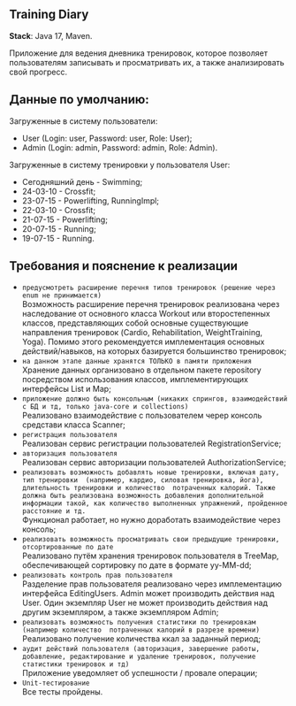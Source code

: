 ## Training Diary

**Stack**: Java 17, Maven.  

Приложение для ведения дневника тренировок, которое позволяет пользователям записывать и 
просматривать их, а также анализировать свой прогресс.

## Данные по умолчанию:
Загруженные в систему пользователи:  
 - User (Login: user, Password: user, Role: User);  
 - Admin (Login: admin, Password: admin, Role: Admin).  

Загруженные в систему тренировки у пользователя User:  
 - Сегодняшний день - Swimming;  
 - 24-03-10 - Crossfit;  
 - 23-07-15 - Powerlifting, RunningImpl;  
 - 22-03-10 - Crossfit;  
 - 21-07-15 - Powerlifting;  
 - 20-07-15 - Running;  
 - 19-07-15 - Running.  

## Требования и пояснение к реализации
- `предусмотреть расширение перечня типов тренировок (решение через enum не принимается)`  
Возможность расширение перечня тренировок реализована через наследование от основного класса 
Workout или второстепенных классов, представляющих собой основные существующие направления 
тренировок (Cardio, Rehabilitation, WeightTraining, Yoga). Помимо этого рекомендуется 
имплементация основных действий/навыков, на которых базируется большинство тренировок;
- `на данном этапе данные хранятся ТОЛЬКО в памяти приложения`  
Хранение данных организовано в отдельном пакете repository посредством использования 
классов, имплементирующих интерфейсы List и Map;
- `приложение должно быть консольным (никаких спрингов, взаимодействий с БД и тд, только
java-core и collections)`  
Реализовано взаимодействие с пользователем череp консоль средстави класса Scanner;
- `регистрация пользователя`  
Реализован сервис регистрации пользователей RegistrationService;
- `авторизация пользователя`  
Реализован сервис авторизации пользователей AuthorizationService;
- `реализовать возможность добавлять новые тренировки, включая дату, тип тренировки 
(например, кардио, силовая тренировка, йога), длительность тренировки и количество 
потраченных калорий. Также должна быть реализована возможность добавления дополнительной
информации такой, как количество выполненных упражнений, пройденное расстояние и тд.`  
Функционал работает, но нужно доработать взаимодействие через консоль;
- `реализовать возможность просматривать свои предыдущие тренировки, отсортированные по дате`  
Реализовано путём хранения тренировок пользователя в TreeMap, обеспечивающей сортировку по дате
в формате yy-MM-dd;
- `реализовать контроль прав пользователя`  
Разделение прав пользователя реализовано через имплементацию интерфейса EditingUsers. Admin 
может производить действия над User. Один экземпляр User не может производить действия над 
другим экземпляром, а также экземпляром Admin;
- `реализовать возможность получения статистики по тренировкам (например количество 
потраченных калорий в разрезе времени)`  
Реализовано получение количества ккал за заданный период;
- `аудит действий пользователя (авторизация, завершение работы, добавление, редактирование
и удаление тренировок, получение статистики тренировок и тд)`  
Приложение уведомляет об успешности / провале операции;
- `Unit-тестирование`  
Все тесты пройдены.